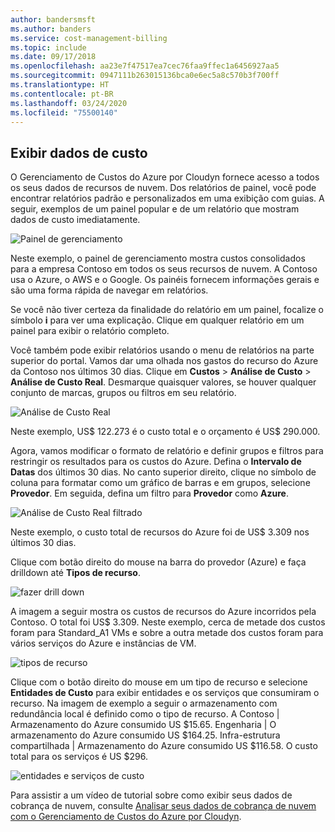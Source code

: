 ```yaml
---
author: bandersmsft
ms.author: banders
ms.service: cost-management-billing
ms.topic: include
ms.date: 09/17/2018
ms.openlocfilehash: aa23e7f47517ea7cec76faa9ffec1a6456927aa5
ms.sourcegitcommit: 0947111b263015136bca0e6ec5a8c570b3f700ff
ms.translationtype: HT
ms.contentlocale: pt-BR
ms.lasthandoff: 03/24/2020
ms.locfileid: "75500140"
---
```

## <a name="view-cost-data"></a>Exibir dados de custo

O Gerenciamento de Custos do Azure por Cloudyn fornece acesso a todos os seus dados de recursos de nuvem. Dos relatórios de painel, você pode encontrar relatórios padrão e personalizados em uma exibição com guias. A seguir, exemplos de um painel popular e de um relatório que mostram dados de custo imediatamente.

![Painel de gerenciamento](./media/cost-management-create-account-view-data/mgt-dash.png)

Neste exemplo, o painel de gerenciamento mostra custos consolidados para a empresa Contoso em todos os seus recursos de nuvem. A Contoso usa o Azure, o AWS e o Google. Os painéis fornecem informações gerais e são uma forma rápida de navegar em relatórios.  

Se você não tiver certeza da finalidade do relatório em um painel, focalize o símbolo **i** para ver uma explicação. Clique em qualquer relatório em um painel para exibir o relatório completo.

Você também pode exibir relatórios usando o menu de relatórios na parte superior do portal. Vamos dar uma olhada nos gastos do recurso do Azure da Contoso nos últimos 30 dias. Clique em **Custos** > **Análise de Custo** > **Análise de Custo Real**. Desmarque quaisquer valores, se houver qualquer conjunto de marcas, grupos ou filtros em seu relatório.

![Análise de Custo Real](./media/cost-management-create-account-view-data/actual-cost-01.png)

Neste exemplo, US$ 122.273 é o custo total e o orçamento é US$ 290.000.

Agora, vamos modificar o formato de relatório e definir grupos e filtros para restringir os resultados para os custos do Azure. Defina o **Intervalo de Datas** dos últimos 30 dias. No canto superior direito, clique no símbolo de coluna para formatar como um gráfico de barras e em grupos, selecione **Provedor**. Em seguida, defina um filtro para **Provedor** como **Azure**.

![Análise de Custo Real filtrado](./media/cost-management-create-account-view-data/actual-cost-02.png)

Neste exemplo, o custo total de recursos do Azure foi de US$ 3.309 nos últimos 30 dias.

Clique com botão direito do mouse na barra do provedor (Azure) e faça drilldown até **Tipos de recurso**.

![fazer drill down](./media/cost-management-create-account-view-data/actual-cost-03.png)

A imagem a seguir mostra os custos de recursos do Azure incorridos pela Contoso. O total foi US$ 3.309. Neste exemplo, cerca de metade dos custos foram para Standard_A1 VMs e sobre a outra metade dos custos foram para vários serviços do Azure e instâncias de VM.

![tipos de recurso](./media/cost-management-create-account-view-data/actual-cost-04.png)

Clique com o botão direito do mouse em um tipo de recurso e selecione **Entidades de Custo** para exibir entidades e os serviços que consumiram o recurso. Na imagem de exemplo a seguir o armazenamento com redundância local é definido como o tipo de recurso. A Contoso | Armazenamento do Azure consumido US $15.65. Engenharia | O armazenamento do Azure consumido US $164.25. Infra-estrutura compartilhada | Armazenamento do Azure consumido US $116.58. O custo total para os serviços é US $296.

![entidades e serviços de custo](./media/cost-management-create-account-view-data/actual-cost-05.png)

Para assistir a um vídeo de tutorial sobre como exibir seus dados de cobrança de nuvem, consulte [Analisar seus dados de cobrança de nuvem com o Gerenciamento de Custos do Azure por Cloudyn](https://youtu.be/G0pvI3iLH-Y).
